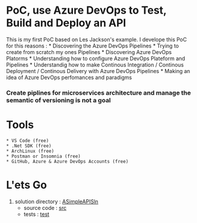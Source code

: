 # PoC, use Azure DevOps to Test, Build and Deploy an API
This is my first PoC based on Les Jackson's example. I develope this PoC for this reasons :
    * Discovering the Azure DevOps Pipelines
    * Trying to create from scratch my ones Pipelines
    * Discovering Azure DevOps Platorms
    * Understanding how to configure Azure DevOps Plateform and Pipelines
    * Understandig how to make Continous Integration / Continous Deployment / Continous Delivery with Azure DevOps Pipelines
    * Making an idea of Azure DevOps perfomances and paradigms

### Create piplines for microservices architecture and manage the semantic of versioning is not a goal

# Tools
    * VS Code (free)
    * .Net SDK (free)
    * ArchLinux (free)
    * Postman or Insomnia (free)
    * GitHub, Azure & Azure DevOps Accounts (free)

# L'ets Go

1. solution directory : [ASimpleAPISln](ASimpleAPISln)
    * source code : [src](ASimpleAPISln/src)
    * tests : [test](ASimpleAPISln/test)